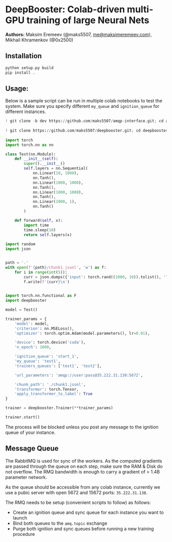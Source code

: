 # DeepBooster: Colab-driven multi-GPU training of large Neural Nets
**Authors:** Maksim Eremeev (@maks5507, me@maksimeremeev.com), Mikhail Khramenkov (@0x2500)

## Installation

```bash
python setup.py build
pip install .
```

## Usage:

Below is a sample script can be run in multiple colab notebooks to test the system. Make sure you specify different `my_queue` and `ignition_queue` for different instances.

```python
! git clone -b dev https://github.com/maks5507/amqp-interface.git; cd amqp-interface; python3 setup.py build; pip install .
  
! git clone https://github.com/maks5507/deepbooster.git; cd deepbooster; python3 setup.py build; pip install .
  
import torch
import torch.nn as nn

class Test(nn.Module):
    def __init__(self):
        super().__init__()
        self.layers = nn.Sequential(
            nn.Linear(10, 1000),
            nn.Tanh(),
            nn.Linear(1000, 1000),
            nn.Tanh(),
            nn.Linear(1000, 1000),
            nn.Tanh(),
            nn.Linear(1000, 1),
            nn.Tanh()
        )

    def forward(self, x):
        import time
        time.sleep(10)
        return self.layers(x)  
      
import random
import json


path = '.'
with open(f'{path}/chunk1.jsonl', 'w') as f:
    for i in range(int(5)):
        curr = json.dumps({'input': torch.rand((1000, 10)).tolist(), 'label': random.randint(0, 4)})
        f.write(f'{curr}\n')
        

import torch.nn.functional as F
import deepbooster

model = Test()

trainer_params = {
    'model': model,
    'criterion': nn.MSELoss(),
    'optimizer': torch.optim.Adam(model.parameters(), lr=0.01),

    'device': torch.device('cuda'),
    'n_epoch': 1000,

    'ignition_queue': 'start_1',
    'my_queue': 'test1',
    'trainers_queues': ['test1', 'test2'],

    'url_parameters': 'amqp://user:pass@35.222.31.138:5672',

    'chunk_path': './chunk1.jsonl',
    'transformer': torch.Tensor,
    'apply_transformer_to_label': True
}

trainer = deepbooster.Trainer(**trainer_params)

trainer.start()
```

The process will be blocked unless you post any message to the ignition queue of your instance.

## Message Queue

The RabbitMQ is used for sync of the workers. As the computed gradients are passed through the queue on each step, make sure the RAM & Disk do not overflow. The RMQ bandwidth is enough to carry a gradient of > 1.4B parameter network.

As the queue should be accessible from any colab instance, currently we use a pubic server with open 5672 and 15672 ports: `35.222.31.138`.

The RMQ needs to be setup (convenient scripts to follow) as follows:

* Create an ignition queue and sync queue for each instance you want to launch
* Bind both queues to the `amq.topic` exchange
* Purge both ignition and sync queues before running a new training procedure

